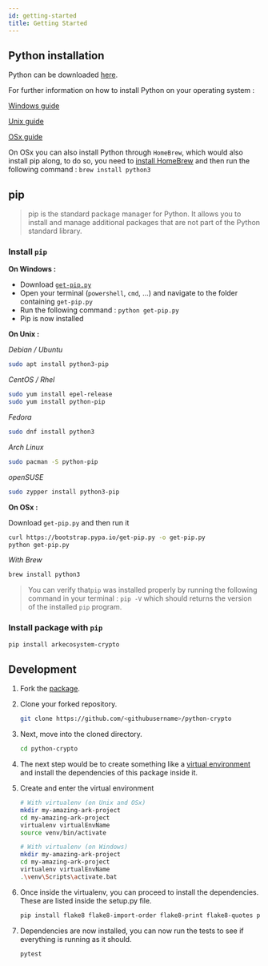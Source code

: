 ```yaml
---
id: getting-started
title: Getting Started
---
```


## Python installation

Python can be downloaded [here](https://www.python.org/downloads/).

For further information on how to install Python on your operating system :

[Windows guide](https://docs.python.org/3/using/windows.html)

[Unix guide](https://docs.python.org/3/using/unix.html)

[OSx guide](https://docs.python.org/3/using/mac.html)

On OSx you can also install Python through `HomeBrew`, which would also install pip along, to do so, you need to
[install HomeBrew](https://brew.sh/) and then run the following command : `brew install python3`

## pip

>  pip is the standard package manager for Python. It allows you to install and manage additional packages that are not 
> part of the Python standard library. 

### Install `pip`

**On Windows :**

* Download [`get-pip.py`](https://bootstrap.pypa.io/get-pip.py)
* Open your terminal (`powershell`, `cmd`, ...) and navigate to the folder containing `get-pip.py`
* Run the following command : `python get-pip.py`
* Pip is now installed

**On Unix :**

*Debian / Ubuntu*

```bash
sudo apt install python3-pip
```

*CentOS / Rhel*

```bash
sudo yum install epel-release
sudo yum install python-pip
```

*Fedora*

```bash
sudo dnf install python3
```

*Arch Linux*

```bash
sudo pacman -S python-pip
```

*openSUSE*

```bash
sudo zypper install python3-pip
```

**On OSx :**

Download `get-pip.py` and then run it

```bash
curl https://bootstrap.pypa.io/get-pip.py -o get-pip.py
python get-pip.py
```

*With Brew*

```bash
brew install python3
```

> You can verify that`pip` was installed properly by running the following command in your terminal : `pip -V` which 
> should returns the version of the installed `pip` program.


### Install package with `pip`

```bash
pip install arkecosystem-crypto
```

## Development

1. Fork the [package](https://github.com/ARKEcosystem/python-crypto).

2. Clone your forked repository.

   ```bash
   git clone https://github.com/<githubusername>/python-crypto
   ```

3. Next, move into the cloned directory.

   ```bash
   cd python-crypto
   ```

4. The next step would be to create something like a [virtual environment](https://virtualenv.pypa.io/en/latest/) and install the dependencies of this package inside it.

5. Create and enter the virtual environment
    ```bash
    # With virtualenv (on Unix and OSx)
    mkdir my-amazing-ark-project
    cd my-amazing-ark-project
    virtualenv virtualEnvName
    source venv/bin/activate
    
    # With virtualenv (on Windows)
    mkdir my-amazing-ark-project
    cd my-amazing-ark-project
    virtualenv virtualEnvName
    .\venv\Scripts\activate.bat
    ```

6. Once inside the virtualenv, you can proceed to install the dependencies. These are listed inside the setup.py file.

   ```bash
   pip install flake8 flake8-import-order flake8-print flake8-quotes pytest pytest-cov base58 binary-helpers coincurve
   ```

7. Dependencies are now installed, you can now run the tests to see if everything is running as it should.

   ```bash
   pytest
   ```
